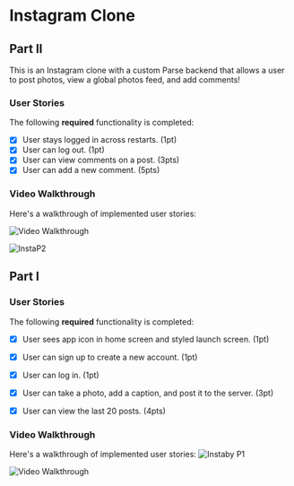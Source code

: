 # Instagram Clone


## Part II

This is an Instagram clone with a custom Parse backend that allows a user to post photos, view a global photos feed, and add comments!

### User Stories

The following **required** functionality is completed:

- [x] User stays logged in across restarts. (1pt)
- [x] User can log out. (1pt)
- [x] User can view comments on a post. (3pts)
- [x] User can add a new comment. (5pts)

### Video Walkthrough

Here's a walkthrough of implemented user stories:

<img src='http://i.imgur.com/link/to/your/gif/file.gif' title='Video Walkthrough' width='' alt='Video Walkthrough' />

![InstaP2](https://user-images.githubusercontent.com/97801601/159133752-92de7aa7-a2f0-4bdc-8027-e53e762d2288.gif)





## Part I

### User Stories

The following **required** functionality is completed:

- [x] User sees app icon in home screen and styled launch screen. (1pt)
- [x] User can sign up to create a new account. (1pt)
- [x] User can log in. (1pt)
- [x] User can take a photo, add a caption, and post it to the server. (3pt)
- [x] User can view the last 20 posts. (4pts)


### Video Walkthrough

Here's a walkthrough of implemented user stories:
![Instaby P1](https://user-images.githubusercontent.com/97801601/156832037-802ac2c5-406b-4f85-a6e7-74ecef5fc48d.gif)



<img src='http://i.imgur.com/link/to/your/gif/file.gif' title='Video Walkthrough' width='' alt='Video Walkthrough' />
